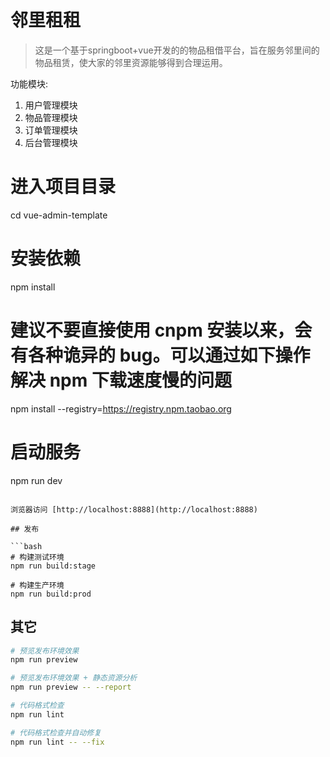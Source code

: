 # 邻里租租

> 这是一个基于springboot+vue开发的的物品租借平台，旨在服务邻里间的物品租赁，使大家的邻里资源能够得到合理运用。

功能模块:
1. 用户管理模块
2. 物品管理模块
3. 订单管理模块
4. 后台管理模块


# 进入项目目录
cd vue-admin-template

# 安装依赖
npm install

# 建议不要直接使用 cnpm 安装以来，会有各种诡异的 bug。可以通过如下操作解决 npm 下载速度慢的问题
npm install --registry=https://registry.npm.taobao.org

# 启动服务
npm run dev
```

浏览器访问 [http://localhost:8888](http://localhost:8888)

## 发布

```bash
# 构建测试环境
npm run build:stage

# 构建生产环境
npm run build:prod
```

## 其它

```bash
# 预览发布环境效果
npm run preview

# 预览发布环境效果 + 静态资源分析
npm run preview -- --report

# 代码格式检查
npm run lint

# 代码格式检查并自动修复
npm run lint -- --fix
```

